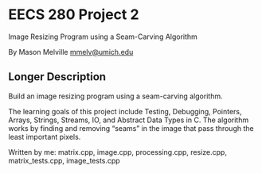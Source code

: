 EECS 280 Project 2
===========================
Image Resizing Program using a Seam-Carving Algorithm

By Mason Melville <mmelv@umich.edu>

## Longer Description
Build an image resizing program using a seam-carving algorithm.

The learning goals of this project include Testing, Debugging, Pointers, Arrays, Strings, Streams, IO, and Abstract Data Types in C. The algorithm works by finding and removing “seams” in the image that pass through the least important pixels.

Written by me: matrix.cpp, image.cpp, processing.cpp, resize.cpp, matrix_tests.cpp, image_tests.cpp
